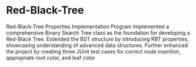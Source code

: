 # Red-Black-Tree
Red-Black-Tree Properties Implementation Program
Implemented a comprehensive Binary Search Tree class as the foundation for developing a Red-Black Tree. Extended the BST structure by introducing RBT properties, showcasing understanding of advanced data structures. Further enhanced the project by creating three JUnit test cases for correct node insertion, appropriate root color, and leaf color
